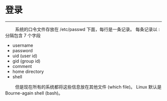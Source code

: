 # 登录
***

&emsp;&emsp;
系统的口令文件存放在 /etc/passwd 下面，每行是一条记录。
每条记录以 : 分隔包含 7 个字段

+ username
+ password
+ uid (user id)
+ gid (group id)
+ comment
+ home directory
+ shell

&emsp;&emsp;
但是现在所有的系统都将这些信息放在其他文件 (which file)。
Linux 默认是 Bourne-again shell (bash)。